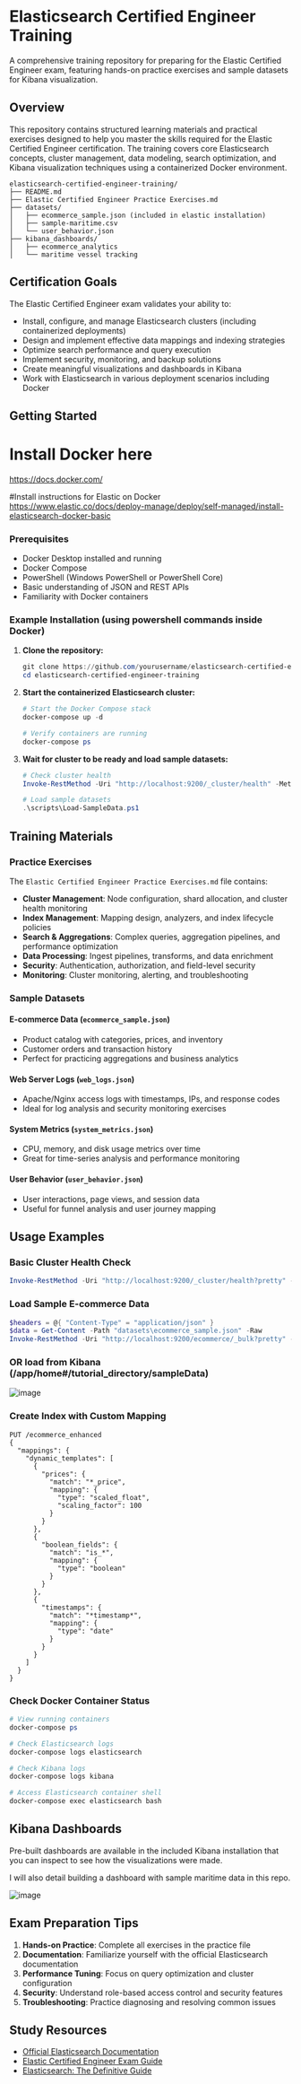 # Elasticsearch Certified Engineer Training

A comprehensive training repository for preparing for the Elastic Certified Engineer exam, featuring hands-on practice exercises and sample datasets for Kibana visualization.

## Overview

This repository contains structured learning materials and practical exercises designed to help you master the skills required for the Elastic Certified Engineer certification. The training covers core Elasticsearch concepts, cluster management, data modeling, search optimization, and Kibana visualization techniques using a containerized Docker environment.

```
elasticsearch-certified-engineer-training/
├── README.md
├── Elastic Certified Engineer Practice Exercises.md
├── datasets/
│   ├── ecommerce_sample.json (included in elastic installation)
│   ├── sample-maritime.csv
│   └── user_behavior.json
├── kibana_dashboards/
│   ├── ecommerce_analytics
│   └── maritime vessel tracking
```
    
## Certification Goals

The Elastic Certified Engineer exam validates your ability to:
- Install, configure, and manage Elasticsearch clusters (including containerized deployments)
- Design and implement effective data mappings and indexing strategies
- Optimize search performance and query execution
- Implement security, monitoring, and backup solutions
- Create meaningful visualizations and dashboards in Kibana
- Work with Elasticsearch in various deployment scenarios including Docker


## Getting Started
# Install Docker here
https://docs.docker.com/

#Install instructions for Elastic on Docker
https://www.elastic.co/docs/deploy-manage/deploy/self-managed/install-elasticsearch-docker-basic


### Prerequisites

- Docker Desktop installed and running
- Docker Compose
- PowerShell (Windows PowerShell or PowerShell Core)
- Basic understanding of JSON and REST APIs
- Familiarity with Docker containers

### Example Installation (using powershell commands inside Docker)

1. **Clone the repository:**
   ```powershell
   git clone https://github.com/yourusername/elasticsearch-certified-engineer-training.git
   cd elasticsearch-certified-engineer-training
   ```

2. **Start the containerized Elasticsearch cluster:**
   ```powershell
   # Start the Docker Compose stack
   docker-compose up -d
   
   # Verify containers are running
   docker-compose ps
   ```

3. **Wait for cluster to be ready and load sample datasets:**
   ```powershell
   # Check cluster health
   Invoke-RestMethod -Uri "http://localhost:9200/_cluster/health" -Method Get
   
   # Load sample datasets
   .\scripts\Load-SampleData.ps1
   ```

## Training Materials

### Practice Exercises

The `Elastic Certified Engineer Practice Exercises.md` file contains:

- **Cluster Management**: Node configuration, shard allocation, and cluster health monitoring
- **Index Management**: Mapping design, analyzers, and index lifecycle policies
- **Search & Aggregations**: Complex queries, aggregation pipelines, and performance optimization
- **Data Processing**: Ingest pipelines, transforms, and data enrichment
- **Security**: Authentication, authorization, and field-level security
- **Monitoring**: Cluster monitoring, alerting, and troubleshooting

### Sample Datasets

#### E-commerce Data (`ecommerce_sample.json`)
- Product catalog with categories, prices, and inventory
- Customer orders and transaction history
- Perfect for practicing aggregations and business analytics

#### Web Server Logs (`web_logs.json`)
- Apache/Nginx access logs with timestamps, IPs, and response codes
- Ideal for log analysis and security monitoring exercises

#### System Metrics (`system_metrics.json`)
- CPU, memory, and disk usage metrics over time
- Great for time-series analysis and performance monitoring

#### User Behavior (`user_behavior.json`)
- User interactions, page views, and session data
- Useful for funnel analysis and user journey mapping

## Usage Examples

### Basic Cluster Health Check
```powershell
Invoke-RestMethod -Uri "http://localhost:9200/_cluster/health?pretty" -Method Get
```

### Load Sample E-commerce Data
```powershell
$headers = @{ "Content-Type" = "application/json" }
$data = Get-Content -Path "datasets\ecommerce_sample.json" -Raw
Invoke-RestMethod -Uri "http://localhost:9200/ecommerce/_bulk?pretty" -Method Post -Headers $headers -Body $data
```

### OR load from  Kibana (/app/home#/tutorial_directory/sampleData)
![image](https://github.com/user-attachments/assets/e857a3ab-0ad7-4af7-8eeb-936566f63caf)



### Create Index with Custom Mapping
```Query DSL
PUT /ecommerce_enhanced
{
  "mappings": {
    "dynamic_templates": [
      {
        "prices": {
          "match": "*_price",
          "mapping": {
            "type": "scaled_float",
            "scaling_factor": 100
          }
        }
      },
      {
        "boolean_fields": {
          "match": "is_*",
          "mapping": {
            "type": "boolean"
          }
        }
      },
      {
        "timestamps": {
          "match": "*timestamp*",
          "mapping": {
            "type": "date"
          }
        }
      }
    ]
  }
}
```

### Check Docker Container Status
```powershell
# View running containers
docker-compose ps

# Check Elasticsearch logs
docker-compose logs elasticsearch

# Check Kibana logs
docker-compose logs kibana

# Access Elasticsearch container shell
docker-compose exec elasticsearch bash
```

## Kibana Dashboards

Pre-built dashboards are available in the included Kibana installation that you can inspect to see how the visualizations were made. 

I will also detail building a dashboard with sample maritime data in this repo. 

![image](https://github.com/user-attachments/assets/21c7e688-b06a-4e4b-a5c9-0f3108ebf5a1)


## Exam Preparation Tips

1. **Hands-on Practice**: Complete all exercises in the practice file
2. **Documentation**: Familiarize yourself with the official Elasticsearch documentation
3. **Performance Tuning**: Focus on query optimization and cluster configuration
4. **Security**: Understand role-based access control and security features
5. **Troubleshooting**: Practice diagnosing and resolving common issues

## Study Resources

- [Official Elasticsearch Documentation](https://www.elastic.co/guide/en/elasticsearch/reference/current/index.html)
- [Elastic Certified Engineer Exam Guide](https://www.elastic.co/training/certification)
- [Elasticsearch: The Definitive Guide](https://www.elastic.co/guide/en/elasticsearch/guide/current/index.html)


